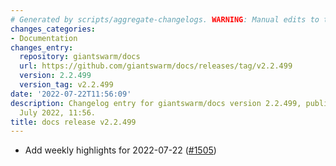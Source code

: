 ```yaml
---
# Generated by scripts/aggregate-changelogs. WARNING: Manual edits to this files will be overwritten.
changes_categories:
- Documentation
changes_entry:
  repository: giantswarm/docs
  url: https://github.com/giantswarm/docs/releases/tag/v2.2.499
  version: 2.2.499
  version_tag: v2.2.499
date: '2022-07-22T11:56:09'
description: Changelog entry for giantswarm/docs version 2.2.499, published on 22
  July 2022, 11:56.
title: docs release v2.2.499
---
```


- Add weekly highlights for 2022-07-22 ([#1505](https://github.com/giantswarm/docs/pull/1505))
